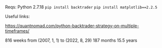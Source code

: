Reqs:
Python 2.7.18
`pip install backtrader`
`pip install matplotlib==2.2.5`

Useful links:

https://quantnomad.com/python-backtrader-strategy-on-multiple-timeframes/

816 weeks from (2007, 1, 1) to (2022, 8, 29)
187 months
15.5 years